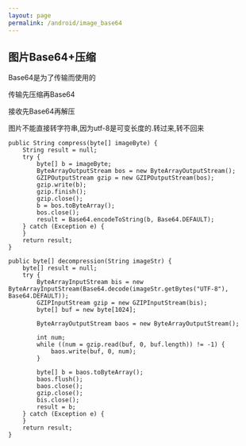 ```yaml
---
layout: page
permalink: /android/image_base64
---
```

## 图片Base64+压缩

Base64是为了传输而使用的

传输先压缩再Base64

接收先Base64再解压

图片不能直接转字符串,因为utf-8是可变长度的.转过来,转不回来

	public String compress(byte[] imageByte) {
        String result = null;
        try {
            byte[] b = imageByte;
            ByteArrayOutputStream bos = new ByteArrayOutputStream();
            GZIPOutputStream gzip = new GZIPOutputStream(bos);
            gzip.write(b);
            gzip.finish();
            gzip.close();
            b = bos.toByteArray();
            bos.close();
            result = Base64.encodeToString(b, Base64.DEFAULT);
        } catch (Exception e) {
        }
        return result;
    }

    public byte[] decompression(String imageStr) {
        byte[] result = null;
        try {
            ByteArrayInputStream bis = new ByteArrayInputStream(Base64.decode(imageStr.getBytes("UTF-8"), Base64.DEFAULT));
            GZIPInputStream gzip = new GZIPInputStream(bis);
            byte[] buf = new byte[1024];

            ByteArrayOutputStream baos = new ByteArrayOutputStream();

            int num;
            while ((num = gzip.read(buf, 0, buf.length)) != -1) {
                baos.write(buf, 0, num);
            }

            byte[] b = baos.toByteArray();
            baos.flush();
            baos.close();
            gzip.close();
            bis.close();
            result = b;
        } catch (Exception e) {
        }
        return result;
    }
